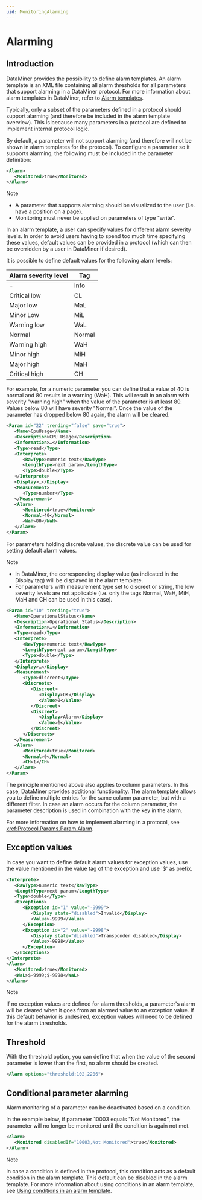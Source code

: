 ```yaml
---
uid: MonitoringAlarming
---
```


# Alarming

## Introduction

DataMiner provides the possibility to define alarm templates. An alarm template is an XML file containing all alarm thresholds for all parameters that support alarming in a DataMiner protocol. For more information about alarm templates in DataMiner, refer to [Alarm templates](xref:About_alarm_templates).

Typically, only a subset of the parameters defined in a protocol should support alarming (and therefore be included in the alarm template overview). This is because many parameters in a protocol are defined to implement internal protocol logic.

By default, a parameter will not support alarming (and therefore will not be shown in alarm templates for the protocol). To configure a parameter so it supports alarming, the following must be included in the parameter definition:

```xml
<Alarm>
   <Monitored>true</Monitored>
</Alarm>
```

> [!NOTE]
>
> - A parameter that supports alarming should be visualized to the user (i.e. have a position on a page).
> - Monitoring must never be applied on parameters of type "write".

In an alarm template, a user can specify values for different alarm severity levels. In order to avoid users having to spend too much time specifying these values, default values can be provided in a protocol (which can then be overridden by a user in DataMiner if desired).

It is possible to define default values for the following alarm levels:

|Alarm severity level|Tag|
|--- |--- |
|-|Info|
|Critical low|CL|
|Major low|MaL|
|Minor Low|MiL|
|Warning low|WaL|
|Normal|Normal|
|Warning high|WaH|
|Minor high|MiH|
|Major high|MaH|
|Critical high|CH|

For example, for a numeric parameter you can define that a value of 40 is normal and 80 results in a warning (WaH). This will result in an alarm with severity "warning high" when the value of the parameter is at least 80. Values below 80 will have severity "Normal". Once the value of the parameter has dropped below 80 again, the alarm will be cleared.

```xml
<Param id="22" trending="false" save="true">
   <Name>CpuUsage</Name>
   <Description>CPU Usage</Description>
   <Information>…</Information>
   <Type>read</Type>
   <Interprete>
      <RawType>numeric text</RawType>
      <LengthType>next param</LengthType>
      <Type>double</Type>
   </Interprete>
   <Display>…</Display>
   <Measurement>
      <Type>number</Type>
   </Measurement>
   <Alarm>
      <Monitored>true</Monitored>
      <Normal>40</Normal>
      <WaH>80</WaH>
   </Alarm>
</Param>
```

For parameters holding discrete values, the discrete value can be used for setting default alarm values.

> [!NOTE]
>
> - In DataMiner, the corresponding display value (as indicated in the Display tag) will be displayed in the alarm template.
> - For parameters with measurement type set to discreet or string, the low severity levels are not applicable (i.e. only the tags Normal, WaH, MiH, MaH and CH can be used in this case).

```xml
<Param id="10" trending="true">
   <Name>OperationalStatus</Name>
   <Description>Operational Status</Description>
   <Information>…</Information>
   <Type>read</Type>
   <Interprete>
      <RawType>numeric text</RawType>
      <LengthType>next param</LengthType>
      <Type>double</Type>
   </Interprete>
   <Display>…</Display>
   <Measurement>
      <Type>discreet</Type>
      <Discreets>
         <Discreet>
            <Display>OK</Display>
            <Value>0</Value>
         </Discreet>
         <Discreet>
            <Display>Alarm</Display>
            <Value>1</Value>
         </Discreet>
      </Discreets>
   </Measurement>
   <Alarm>
      <Monitored>true</Monitored>
      <Normal>0</Normal>
      <CH>1</CH>
   </Alarm>
</Param>
```

The principle mentioned above also applies to column parameters. In this case, DataMiner provides additional functionality. The alarm template allows you to define multiple entries for the same column parameter, but with a different filter. In case an alarm occurs for the column parameter, the parameter description is used in combination with the key in the alarm.

For more information on how to implement alarming in a protocol, see <xref:Protocol.Params.Param.Alarm>.

## Exception values

In case you want to define default alarm values for exception values, use the value mentioned in the value tag of the exception and use '$' as prefix.

```xml
<Interprete>
   <RawType>numeric text</RawType>
   <LengthType>next param</LengthType>
   <Type>double</Type>
   <Exceptions>
      <Exception id="1" value="-9999">
         <Display state="disabled">Invalid</Display>
         <Value>-9999</Value>
      </Exception>
      <Exception id="2" value="-9998">
         <Display state="disabled">Transponder disabled</Display>
         <Value>-9998</Value>
      </Exception>
   </Exceptions>
</Interprete>
<Alarm>
   <Monitored>true</Monitored>
   <WaL>$-9999;$-9998</WaL>
</Alarm>
```

> [!NOTE]
> If no exception values are defined for alarm thresholds, a parameter's alarm will be cleared when it goes from an alarmed value to an exception value. If this default behavior is undesired, exception values will need to be defined for the alarm thresholds.

## Threshold

With the threshold option, you can define that when the value of the second parameter is lower than the first, no alarm should be created.

```xml
<Alarm options="threshold:102,2206">
```

## Conditional parameter alarming

Alarm monitoring of a parameter can be deactivated based on a condition.

In the example below, if parameter 10003 equals "Not Monitored", the parameter will no longer be monitored until the condition is again not met.

```xml
<Alarm>
   <Monitored disabledIf="10003,Not Monitored">true</Monitored>
</Alarm>
```

> [!NOTE]
> In case a condition is defined in the protocol, this condition acts as a default condition in the alarm template. This default can be disabled in the alarm template. For more information about using conditions in an alarm template, see [Using conditions in an alarm template](xref:Using_conditions_in_an_alarm_template).
